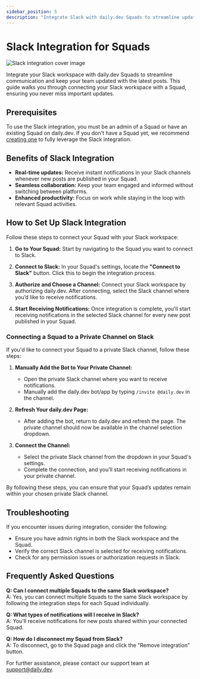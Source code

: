 ```yaml
---
sidebar_position: 5
description: "Integrate Slack with daily.dev Squads to streamline updates and team communication with instant notifications for new posts."
---
```


# Slack Integration for Squads

![Slack integration cover image](https://daily-now-res.cloudinary.com/image/upload/v1723031786/docs/Slack_integration.png)

Integrate your Slack workspace with daily.dev Squads to streamline communication and keep your team updated with the latest posts. This guide walks you through connecting your Slack workspace with a Squad, ensuring you never miss important updates.

## Prerequisites

To use the Slack integration, you must be an admin of a Squad or have an existing Squad on daily.dev. If you don't have a Squad yet, we recommend [creating one](/squads/creating-your-squad.md) to fully leverage the Slack integration.

## Benefits of Slack Integration

- **Real-time updates:** Receive instant notifications in your Slack channels whenever new posts are published in your Squad.
- **Seamless collaboration:** Keep your team engaged and informed without switching between platforms.
- **Enhanced productivity:** Focus on work while staying in the loop with relevant Squad activities.

## How to Set Up Slack Integration

Follow these steps to connect your Squad with your Slack workspace:

1. **Go to Your Squad:** Start by navigating to the Squad you want to connect to Slack.

2. **Connect to Slack:** In your Squad's settings, locate the **"Connect to Slack"** button. Click this to begin the integration process.

3. **Authorize and Choose a Channel:** Connect your Slack workspace by authorizing daily.dev. After connecting, select the Slack channel where you’d like to receive notifications.

4. **Start Receiving Notifications:** Once integration is complete, you'll start receiving notifications in the selected Slack channel for every new post published in your Squad.

### Connecting a Squad to a Private Channel on Slack

If you'd like to connect your Squad to a private Slack channel, follow these steps:

1. **Manually Add the Bot to Your Private Channel:**
   - Open the private Slack channel where you want to receive notifications.
   - Manually add the daily.dev bot/app by typing `/invite @daily.dev` in the channel.

2. **Refresh Your daily.dev Page:**
   - After adding the bot, return to daily.dev and refresh the page. The private channel should now be available in the channel selection dropdown.

3. **Connect the Channel:**
   - Select the private Slack channel from the dropdown in your Squad's settings.
   - Complete the connection, and you’ll start receiving notifications in your private channel.

By following these steps, you can ensure that your Squad’s updates remain within your chosen private Slack channel.

## Troubleshooting

If you encounter issues during integration, consider the following:

- Ensure you have admin rights in both the Slack workspace and the Squad.
- Verify the correct Slack channel is selected for receiving notifications.
- Check for any permission issues or authorization requests in Slack.

## Frequently Asked Questions

**Q: Can I connect multiple Squads to the same Slack workspace?**  
A: Yes, you can connect multiple Squads to the same Slack workspace by following the integration steps for each Squad individually.

**Q: What types of notifications will I receive in Slack?**  
A: You'll receive notifications for new posts shared within your connected Squad.

**Q: How do I disconnect my Squad from Slack?**  
A: To disconnect, go to the Squad page and click the "Remove integration" button.

For further assistance, please contact our support team at [support@daily.dev](mailto:support@daily.dev).
